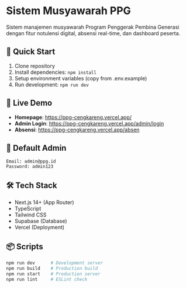 # Sistem Musyawarah PPG

Sistem manajemen musyawarah Program Penggerak Pembina Generasi dengan fitur notulensi digital, absensi real-time, dan dashboard peserta.

## 🚀 Quick Start

1. Clone repository
2. Install dependencies: `npm install`
3. Setup environment variables (copy from .env.example)
4. Run development: `npm run dev`

## 🔗 Live Demo

- **Homepage**: https://ppg-cengkareng.vercel.app/
- **Admin Login**: https://ppg-cengkareng.vercel.app/admin/login
- **Absensi**: https://ppg-cengkareng.vercel.app/absen

## 🔑 Default Admin

```
Email: admin@ppg.id
Password: admin123
```

## 🛠️ Tech Stack

- Next.js 14+ (App Router)
- TypeScript
- Tailwind CSS
- Supabase (Database)
- Vercel (Deployment)

## 📦 Scripts

```bash
npm run dev      # Development server
npm run build    # Production build
npm run start    # Production server
npm run lint     # ESLint check
```